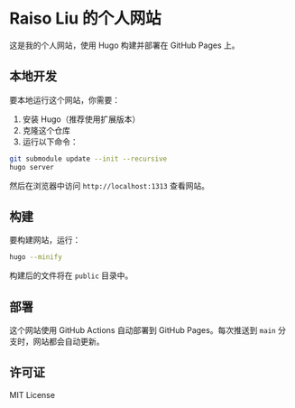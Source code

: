 # Raiso Liu 的个人网站

这是我的个人网站，使用 Hugo 构建并部署在 GitHub Pages 上。

## 本地开发

要本地运行这个网站，你需要：

1. 安装 Hugo（推荐使用扩展版本）
2. 克隆这个仓库
3. 运行以下命令：

```bash
git submodule update --init --recursive
hugo server
```

然后在浏览器中访问 `http://localhost:1313` 查看网站。

## 构建

要构建网站，运行：

```bash
hugo --minify
```

构建后的文件将在 `public` 目录中。

## 部署

这个网站使用 GitHub Actions 自动部署到 GitHub Pages。每次推送到 `main` 分支时，网站都会自动更新。

## 许可证

MIT License 